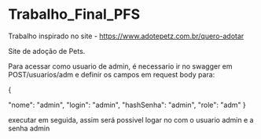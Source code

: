 # Trabalho_Final_PFS

Trabalho inspirado no site - https://www.adotepetz.com.br/quero-adotar

Site de adoção de Pets.

Para acessar como usuario de admin, é necessario ir no swagger em POST/usuarios/adm e definir os campos em request body para:

{

  "nome": "admin",
  "login": "admin",
  "hashSenha": "admin",
  "role": "adm"
}

executar em seguida, assim será possivel logar no com o usuario admin e a senha admin